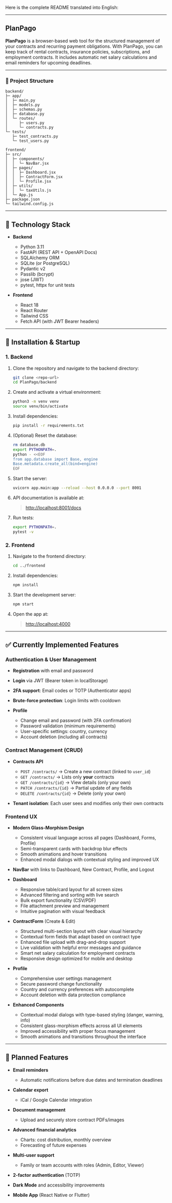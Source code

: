Here is the complete README translated into English:

---

## PlanPago

**PlanPago** is a browser-based web tool for the structured management of your contracts and recurring payment obligations. With PlanPago, you can keep track of rental contracts, insurance policies, subscriptions, and employment contracts. It includes automatic net salary calculations and email reminders for upcoming deadlines.

---

### 📂 Project Structure

```
backend/
├─ app/
│  ├─ main.py
│  ├─ models.py
│  ├─ schemas.py
│  ├─ database.py
│  └─ routes/
│     ├─ users.py
│     └─ contracts.py
└─ tests/
   ├─ test_contracts.py
   └─ test_users.py

frontend/
├─ src/
│  ├─ components/
│  │  └─ NavBar.jsx
│  ├─ pages/
│  │  ├─ Dashboard.jsx
│  │  ├─ ContractForm.jsx
│  │  └─ Profile.jsx
│  ├─ utils/
│  │  └─ taxUtils.js
│  └─ App.js
├─ package.json
└─ tailwind.config.js
```

---

## 🚀 Technology Stack

* **Backend**

  * Python 3.11
  * FastAPI (REST API + OpenAPI Docs)
  * SQLAlchemy ORM
  * SQLite (or PostgreSQL)
  * Pydantic v2
  * Passlib (bcrypt)
  * jose (JWT)
  * pytest, httpx for unit tests

* **Frontend**

  * React 18
  * React Router
  * Tailwind CSS
  * Fetch API (with JWT Bearer headers)

---

## 🔧 Installation & Startup

### 1. Backend

1. Clone the repository and navigate to the backend directory:

   ```bash
   git clone <repo-url>
   cd PlanPago/backend
   ```

2. Create and activate a virtual environment:

   ```bash
   python3 -m venv venv
   source venv/bin/activate
   ```

3. Install dependencies:

   ```bash
   pip install -r requirements.txt
   ```

4. (Optional) Reset the database:

   ```bash
   rm database.db
   export PYTHONPATH=.
   python - <<EOF
   from app.database import Base, engine
   Base.metadata.create_all(bind=engine)
   EOF
   ```

5. Start the server:

   ```bash
   uvicorn app.main:app --reload --host 0.0.0.0 --port 8001
   ```

6. API documentation is available at:

   > [http://localhost:8001/docs](http://localhost:8001/docs)

7. Run tests:

   ```bash
   export PYTHONPATH=.
   pytest -v
   ```

### 2. Frontend

1. Navigate to the frontend directory:

   ```bash
   cd ../frontend
   ```

2. Install dependencies:

   ```bash
   npm install
   ```

3. Start the development server:

   ```bash
   npm start
   ```

4. Open the app at:

   > [http://localhost:4000](http://localhost:4000/)

---

## ✅ Currently Implemented Features

### Authentication & User Management

* **Registration** with email and password
* **Login** via JWT (Bearer token in localStorage)
* **2FA support**: Email codes or TOTP (Authenticator apps)
* **Brute-force protection**: Login limits with cooldown
* **Profile**

  * Change email and password (with 2FA confirmation)
  * Password validation (minimum requirements)
  * User-specific settings: country, currency
  * Account deletion (including all contracts)

### Contract Management (CRUD)

* **Contracts API**

  * `POST /contracts/` → Create a new contract (linked to `user_id`)
  * `GET /contracts/` → Lists only **your** contracts
  * `GET /contracts/{id}` → View details (only your own)
  * `PATCH /contracts/{id}` → Partial update of any fields
  * `DELETE /contracts/{id}` → Delete (only your own)
* **Tenant isolation**: Each user sees and modifies only their own contracts

### Frontend UX

* **Modern Glass-Morphism Design**

  * Consistent visual language across all pages (Dashboard, Forms, Profile)
  * Semi-transparent cards with backdrop blur effects
  * Smooth animations and hover transitions
  * Enhanced modal dialogs with contextual styling and improved UX
* **NavBar** with links to Dashboard, New Contract, Profile, and Logout
* **Dashboard**

  * Responsive table/card layout for all screen sizes
  * Advanced filtering and sorting with live search
  * Bulk export functionality (CSV/PDF)
  * File attachment preview and management
  * Intuitive pagination with visual feedback
* **ContractForm** (Create & Edit)

  * Structured multi-section layout with clear visual hierarchy
  * Contextual form fields that adapt based on contract type
  * Enhanced file upload with drag-and-drop support
  * Live validation with helpful error messages and guidance
  * Smart net salary calculation for employment contracts
  * Responsive design optimized for mobile and desktop
* **Profile**

  * Comprehensive user settings management
  * Secure password change functionality
  * Country and currency preferences with autocomplete
  * Account deletion with data protection compliance
* **Enhanced Components**

  * Contextual modal dialogs with type-based styling (danger, warning, info)
  * Consistent glass-morphism effects across all UI elements
  * Improved accessibility with proper focus management
  * Smooth animations and transitions throughout the interface

---

## 🔮 Planned Features

* **Email reminders**

  * Automatic notifications before due dates and termination deadlines
* **Calendar export**

  * iCal / Google Calendar integration
* **Document management**

  * Upload and securely store contract PDFs/images
* **Advanced financial analytics**

  * Charts: cost distribution, monthly overview
  * Forecasting of future expenses
* **Multi-user support**

  * Family or team accounts with roles (Admin, Editor, Viewer)
* **2-factor authentication** (TOTP)
* **Dark Mode** and accessibility improvements
* **Mobile App** (React Native or Flutter)
